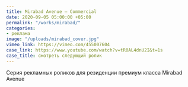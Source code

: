 ```yaml
---
title: Mirabad Avenue — Commercial
date: 2020-09-05 05:00:00 +05:00
permalink: "/works/mirabad/"
categories:
- реклама
image: "/uploads/mirabad_cover.jpg"
vimeo_link: https://vimeo.com/455007604
case_link: https://www.youtube.com/watch?v=tR0AL4dnU2I&t=1s
case_title: смотреть следующий ролик
---
```


Серия рекламных роликов для резиденции премиум класса Mirabad Avenue